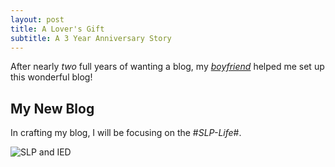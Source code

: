 ```yaml
---
layout: post
title: A Lover's Gift
subtitle: A 3 Year Anniversary Story
---
```


After nearly _two_ full years of wanting a blog, my _[boyfriend](http://www.kanerodriguez.com)_ helped me set up this wonderful blog!

## My New Blog

In crafting my blog, I will be focusing on the #_SLP-Life_#.

![SLP and IED](https://imgflip.com/i/2g92ui)

